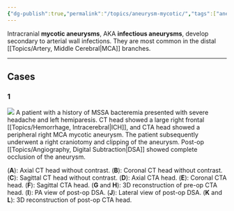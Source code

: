 ```yaml
---
{"dg-publish":true,"permalink":"/topics/aneurysm-mycotic/","tags":["aneurysm"],"created":"2023-12-23T14:19:50.000-08:00","updated":"2023-12-24T21:52:24.000-08:00"}
---
```



Intracranial **mycotic aneurysms**, AKA **infectious aneurysms**, develop secondary to arterial wall infections. They are most common in the distal [[Topics/Artery, Middle Cerebral\|MCA]] branches.

---

## Cases

### 1

![](https://i.imgur.com/Yc9ElJG.jpg)
A patient with a history of MSSA bacteremia presented with severe headache and left hemiparesis. CT head showed a large right frontal [[Topics/Hemorrhage, Intracerebral\|ICH]], and CTA head showed a peripheral right MCA mycotic aneurysm. The patient subsequently underwent a right craniotomy and clipping of the aneurysm. Post-op [[Topics/Angiography, Digital Subtraction\|DSA]] showed complete occlusion of the aneurysm.

(**A**): Axial CT head without contrast.
(**B**): Coronal CT head without contrast.
(**C**): Sagittal CT head without contrast.
(**D**): Axial CTA head.
(**E**): Coronal CTA head.
(**F**): Sagittal CTA head.
(**G** and **H**): 3D reconstruction of pre-op CTA head.
(**I**): PA view of post-op DSA.
(**J**): Lateral view of post-op DSA.
(**K** and **L**): 3D reconstruction of post-op CTA head.
